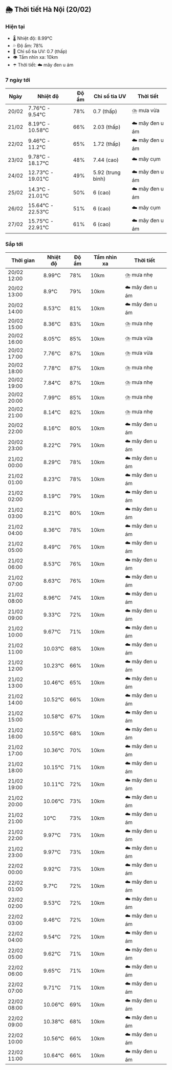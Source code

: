 ## 🌦️ Thời tiết Hà Nội (20/02)

### Hiện tại

- 🌡️ Nhiệt độ: 8.99℃
- 💦 Độ ẩm: 78%
- 🌟 Chỉ số tia UV: 0.7 (thấp)
- 👁️ Tầm nhìn xa: 10km
- ☂️ Thời tiết: ☁️ mây đen u ám

### 7 ngày tới

| Ngày | Nhiệt độ | Độ ẩm | Chỉ số tia UV | Thời tiết |
| --- | --- | --- | --- | --- |
| 20/02 | 7.76℃ - 9.54℃ | 78% | 0.7 (thấp) | ⛈️ mưa vừa |
| 21/02 | 8.19℃ - 10.58℃ | 66% | 2.03 (thấp) | ☁️ mây đen u ám |
| 22/02 | 9.46℃ - 11.2℃ | 65% | 1.72 (thấp) | ☁️ mây đen u ám |
| 23/02 | 9.78℃ - 18.17℃ | 48% | 7.44 (cao) | ☁️ mây cụm |
| 24/02 | 12.73℃ - 19.01℃ | 49% | 5.92 (trung bình) | ☁️ mây đen u ám |
| 25/02 | 14.3℃ - 21.01℃ | 50% | 6 (cao) | ☁️ mây đen u ám |
| 26/02 | 15.64℃ - 22.53℃ | 51% | 6 (cao) | ☁️ mây cụm |
| 27/02 | 15.75℃ - 22.91℃ | 61% | 6 (cao) | ☁️ mây đen u ám |

### Sắp tới

| Thời gian | Nhiệt độ | Độ ẩm | Tầm nhìn xa | Thời tiết |
| --- | --- | --- | --- | --- |
| 20/02 12:00 | 8.99℃ | 78% | 10km | ⛈️ mưa nhẹ |
| 20/02 13:00 | 8.9℃ | 79% | 10km | ☁️ mây đen u ám |
| 20/02 14:00 | 8.53℃ | 81% | 10km | ☁️ mây đen u ám |
| 20/02 15:00 | 8.36℃ | 83% | 10km | ⛈️ mưa nhẹ |
| 20/02 16:00 | 8.05℃ | 85% | 10km | ⛈️ mưa vừa |
| 20/02 17:00 | 7.76℃ | 87% | 10km | ⛈️ mưa vừa |
| 20/02 18:00 | 7.78℃ | 87% | 10km | ⛈️ mưa nhẹ |
| 20/02 19:00 | 7.84℃ | 87% | 10km | ⛈️ mưa nhẹ |
| 20/02 20:00 | 7.99℃ | 85% | 10km | ⛈️ mưa nhẹ |
| 20/02 21:00 | 8.14℃ | 82% | 10km | ⛈️ mưa nhẹ |
| 20/02 22:00 | 8.16℃ | 80% | 10km | ☁️ mây đen u ám |
| 20/02 23:00 | 8.22℃ | 79% | 10km | ☁️ mây đen u ám |
| 21/02 00:00 | 8.29℃ | 78% | 10km | ☁️ mây đen u ám |
| 21/02 01:00 | 8.23℃ | 78% | 10km | ☁️ mây đen u ám |
| 21/02 02:00 | 8.19℃ | 79% | 10km | ☁️ mây đen u ám |
| 21/02 03:00 | 8.21℃ | 80% | 10km | ☁️ mây đen u ám |
| 21/02 04:00 | 8.36℃ | 78% | 10km | ☁️ mây đen u ám |
| 21/02 05:00 | 8.49℃ | 76% | 10km | ☁️ mây đen u ám |
| 21/02 06:00 | 8.53℃ | 76% | 10km | ☁️ mây đen u ám |
| 21/02 07:00 | 8.63℃ | 76% | 10km | ☁️ mây đen u ám |
| 21/02 08:00 | 8.96℃ | 74% | 10km | ☁️ mây đen u ám |
| 21/02 09:00 | 9.33℃ | 72% | 10km | ☁️ mây đen u ám |
| 21/02 10:00 | 9.67℃ | 71% | 10km | ☁️ mây đen u ám |
| 21/02 11:00 | 10.03℃ | 68% | 10km | ☁️ mây đen u ám |
| 21/02 12:00 | 10.23℃ | 66% | 10km | ☁️ mây đen u ám |
| 21/02 13:00 | 10.46℃ | 65% | 10km | ☁️ mây đen u ám |
| 21/02 14:00 | 10.52℃ | 66% | 10km | ☁️ mây đen u ám |
| 21/02 15:00 | 10.58℃ | 67% | 10km | ☁️ mây đen u ám |
| 21/02 16:00 | 10.55℃ | 68% | 10km | ☁️ mây đen u ám |
| 21/02 17:00 | 10.36℃ | 70% | 10km | ☁️ mây đen u ám |
| 21/02 18:00 | 10.15℃ | 71% | 10km | ☁️ mây đen u ám |
| 21/02 19:00 | 10.11℃ | 72% | 10km | ☁️ mây đen u ám |
| 21/02 20:00 | 10.06℃ | 73% | 10km | ☁️ mây đen u ám |
| 21/02 21:00 | 10℃ | 73% | 10km | ☁️ mây đen u ám |
| 21/02 22:00 | 9.97℃ | 73% | 10km | ☁️ mây đen u ám |
| 21/02 23:00 | 9.97℃ | 73% | 10km | ☁️ mây đen u ám |
| 22/02 00:00 | 9.92℃ | 73% | 10km | ☁️ mây đen u ám |
| 22/02 01:00 | 9.7℃ | 72% | 10km | ☁️ mây đen u ám |
| 22/02 02:00 | 9.53℃ | 72% | 10km | ☁️ mây đen u ám |
| 22/02 03:00 | 9.46℃ | 72% | 10km | ☁️ mây đen u ám |
| 22/02 04:00 | 9.54℃ | 72% | 10km | ☁️ mây đen u ám |
| 22/02 05:00 | 9.62℃ | 71% | 10km | ☁️ mây đen u ám |
| 22/02 06:00 | 9.65℃ | 71% | 10km | ☁️ mây đen u ám |
| 22/02 07:00 | 9.71℃ | 71% | 10km | ☁️ mây đen u ám |
| 22/02 08:00 | 10.06℃ | 69% | 10km | ☁️ mây đen u ám |
| 22/02 09:00 | 10.38℃ | 68% | 10km | ☁️ mây đen u ám |
| 22/02 10:00 | 10.56℃ | 66% | 10km | ☁️ mây đen u ám |
| 22/02 11:00 | 10.64℃ | 66% | 10km | ☁️ mây đen u ám |
